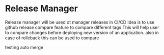 # Release Manager

Release manager will be used ot manager releases in CI/CD
Idea is to use github release compare feature to compare different tags
This will help user to compare changes before deploying new version of 
an application. also in case of rolleback this can be used to compare 

testing auto merge
